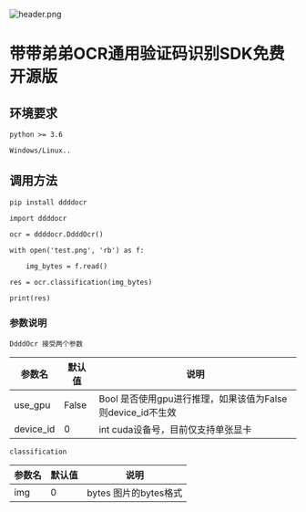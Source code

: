 ![header.png](https://z3.ax1x.com/2021/07/02/R6Ih28.jpg)

# 带带弟弟OCR通用验证码识别SDK免费开源版

## 环境要求

`python >= 3.6`

`Windows/Linux..`

## 调用方法

`pip install ddddocr`

```
import ddddocr

ocr = ddddocr.DdddOcr()

with open('test.png', 'rb') as f:

    img_bytes = f.read()

res = ocr.classification(img_bytes)

print(res)
```

### 参数说明

`DdddOcr 接受两个参数`

|  参数名   | 默认值  | 说明  |
|  ----  | ----  | ----  |
| use_gpu  | False | Bool    是否使用gpu进行推理，如果该值为False则device_id不生效 |
| device_id  | 0 | int cuda设备号，目前仅支持单张显卡 |

`classification`

|  参数名   | 默认值  | 说明  |
|  ----  | ----  | ----  |
| img  | 0 | bytes 图片的bytes格式 |